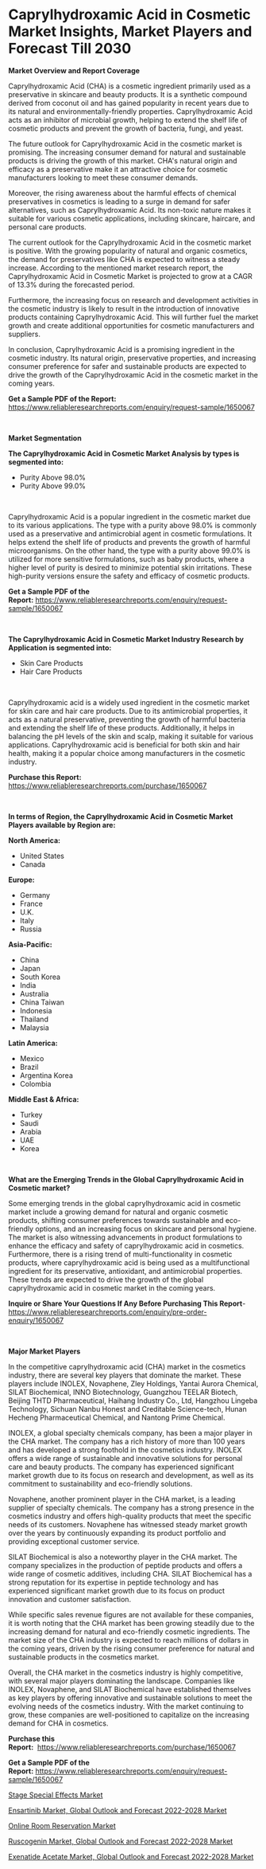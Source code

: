 <p><h1>Caprylhydroxamic Acid in Cosmetic Market Insights, Market Players and Forecast Till 2030</h1></p><p><strong>Market Overview and Report Coverage</strong></p>
<p><p>Caprylhydroxamic Acid (CHA) is a cosmetic ingredient primarily used as a preservative in skincare and beauty products. It is a synthetic compound derived from coconut oil and has gained popularity in recent years due to its natural and environmentally-friendly properties. Caprylhydroxamic Acid acts as an inhibitor of microbial growth, helping to extend the shelf life of cosmetic products and prevent the growth of bacteria, fungi, and yeast.</p><p>The future outlook for Caprylhydroxamic Acid in the cosmetic market is promising. The increasing consumer demand for natural and sustainable products is driving the growth of this market. CHA's natural origin and efficacy as a preservative make it an attractive choice for cosmetic manufacturers looking to meet these consumer demands.</p><p>Moreover, the rising awareness about the harmful effects of chemical preservatives in cosmetics is leading to a surge in demand for safer alternatives, such as Caprylhydroxamic Acid. Its non-toxic nature makes it suitable for various cosmetic applications, including skincare, haircare, and personal care products.</p><p>The current outlook for the Caprylhydroxamic Acid in the cosmetic market is positive. With the growing popularity of natural and organic cosmetics, the demand for preservatives like CHA is expected to witness a steady increase. According to the mentioned market research report, the Caprylhydroxamic Acid in Cosmetic Market is projected to grow at a CAGR of 13.3% during the forecasted period.</p><p>Furthermore, the increasing focus on research and development activities in the cosmetic industry is likely to result in the introduction of innovative products containing Caprylhydroxamic Acid. This will further fuel the market growth and create additional opportunities for cosmetic manufacturers and suppliers.</p><p>In conclusion, Caprylhydroxamic Acid is a promising ingredient in the cosmetic industry. Its natural origin, preservative properties, and increasing consumer preference for safer and sustainable products are expected to drive the growth of the Caprylhydroxamic Acid in the cosmetic market in the coming years.</p></p>
<p><strong>Get a Sample PDF of the Report:</strong> <a href="https://www.reliableresearchreports.com/enquiry/request-sample/1650067">https://www.reliableresearchreports.com/enquiry/request-sample/1650067</a></p>
<p>&nbsp;</p>
<p><strong>Market Segmentation</strong></p>
<p><strong>The Caprylhydroxamic Acid in Cosmetic Market Analysis by types is segmented into:</strong></p>
<p><ul><li>Purity Above 98.0%</li><li>Purity Above 99.0%</li></ul></p>
<p>&nbsp;</p>
<p><p>Caprylhydroxamic Acid is a popular ingredient in the cosmetic market due to its various applications. The type with a purity above 98.0% is commonly used as a preservative and antimicrobial agent in cosmetic formulations. It helps extend the shelf life of products and prevents the growth of harmful microorganisms. On the other hand, the type with a purity above 99.0% is utilized for more sensitive formulations, such as baby products, where a higher level of purity is desired to minimize potential skin irritations. These high-purity versions ensure the safety and efficacy of cosmetic products.</p></p>
<p><strong>Get a Sample PDF of the Report:</strong>&nbsp;<a href="https://www.reliableresearchreports.com/enquiry/request-sample/1650067">https://www.reliableresearchreports.com/enquiry/request-sample/1650067</a></p>
<p>&nbsp;</p>
<p><strong>The Caprylhydroxamic Acid in Cosmetic Market Industry Research by Application is segmented into:</strong></p>
<p><ul><li>Skin Care Products</li><li>Hair Care Products</li></ul></p>
<p>&nbsp;</p>
<p><p>Caprylhydroxamic acid is a widely used ingredient in the cosmetic market for skin care and hair care products. Due to its antimicrobial properties, it acts as a natural preservative, preventing the growth of harmful bacteria and extending the shelf life of these products. Additionally, it helps in balancing the pH levels of the skin and scalp, making it suitable for various applications. Caprylhydroxamic acid is beneficial for both skin and hair health, making it a popular choice among manufacturers in the cosmetic industry.</p></p>
<p><strong>Purchase this Report:</strong>&nbsp; <a href="https://www.reliableresearchreports.com/purchase/1650067">https://www.reliableresearchreports.com/purchase/1650067</a></p>
<p>&nbsp;</p>
<p><strong>In terms of Region, the Caprylhydroxamic Acid in Cosmetic Market Players available by Region are:</strong></p>
<p>
    <p> <strong> North America: </strong>
        <ul>
            <li>United States</li>
            <li>Canada</li>
        </ul>
        </p> 
    <p> <strong> Europe: </strong>
        <ul>
            <li>Germany</li>
            <li>France</li>
            <li>U.K.</li>
            <li>Italy</li>
            <li>Russia</li>
        </ul>
        </p> 
    <p> <strong> Asia-Pacific: </strong>
        <ul>
            <li>China</li>
            <li>Japan</li>
            <li>South Korea</li>
            <li>India</li>
            <li>Australia</li>
            <li>China Taiwan</li>
            <li>Indonesia</li>
            <li>Thailand</li>
            <li>Malaysia</li>
        </ul>
        </p> 
    <p> <strong> Latin America: </strong>
        <ul>
            <li>Mexico</li>
            <li>Brazil</li>
            <li>Argentina Korea</li>
            <li>Colombia</li>
        </ul>
        </p> 
    <p> <strong> Middle East & Africa: </strong>
        <ul>
            <li>Turkey</li>
            <li>Saudi</li>
            <li>Arabia</li>
            <li>UAE</li>
            <li>Korea</li>
        </ul>
    </p>
    </p>
<p>&nbsp;</p>
<p><strong>What are the Emerging Trends in the Global Caprylhydroxamic Acid in Cosmetic market?</strong></p>
<p><p>Some emerging trends in the global caprylhydroxamic acid in cosmetic market include a growing demand for natural and organic cosmetic products, shifting consumer preferences towards sustainable and eco-friendly options, and an increasing focus on skincare and personal hygiene. The market is also witnessing advancements in product formulations to enhance the efficacy and safety of caprylhydroxamic acid in cosmetics. Furthermore, there is a rising trend of multi-functionality in cosmetic products, where caprylhydroxamic acid is being used as a multifunctional ingredient for its preservative, antioxidant, and antimicrobial properties. These trends are expected to drive the growth of the global caprylhydroxamic acid in cosmetic market in the coming years.</p></p>
<p><strong>Inquire or Share Your Questions If Any Before Purchasing This Report</strong>- <a href="https://www.reliableresearchreports.com/enquiry/pre-order-enquiry/1650067">https://www.reliableresearchreports.com/enquiry/pre-order-enquiry/1650067</a></p>
<p>&nbsp;</p>
<p><strong>Major Market Players</strong></p>
<p><p>In the competitive caprylhydroxamic acid (CHA) market in the cosmetics industry, there are several key players that dominate the market. These players include INOLEX, Novaphene, Zley Holdings, Yantai Aurora Chemical, SILAT Biochemical, INNO Biotechnology, Guangzhou TEELAR Biotech, Beijing THTD Pharmaceutical, Haihang Industry Co., Ltd, Hangzhou Lingeba Technology, Sichuan Nanbu Honest and Creditable Science-tech, Hunan Hecheng Pharmaceutical Chemical, and Nantong Prime Chemical.</p><p>INOLEX, a global specialty chemicals company, has been a major player in the CHA market. The company has a rich history of more than 100 years and has developed a strong foothold in the cosmetics industry. INOLEX offers a wide range of sustainable and innovative solutions for personal care and beauty products. The company has experienced significant market growth due to its focus on research and development, as well as its commitment to sustainability and eco-friendly solutions.</p><p>Novaphene, another prominent player in the CHA market, is a leading supplier of specialty chemicals. The company has a strong presence in the cosmetics industry and offers high-quality products that meet the specific needs of its customers. Novaphene has witnessed steady market growth over the years by continuously expanding its product portfolio and providing exceptional customer service.</p><p>SILAT Biochemical is also a noteworthy player in the CHA market. The company specializes in the production of peptide products and offers a wide range of cosmetic additives, including CHA. SILAT Biochemical has a strong reputation for its expertise in peptide technology and has experienced significant market growth due to its focus on product innovation and customer satisfaction.</p><p>While specific sales revenue figures are not available for these companies, it is worth noting that the CHA market has been growing steadily due to the increasing demand for natural and eco-friendly cosmetic ingredients. The market size of the CHA industry is expected to reach millions of dollars in the coming years, driven by the rising consumer preference for natural and sustainable products in the cosmetics market.</p><p>Overall, the CHA market in the cosmetics industry is highly competitive, with several major players dominating the landscape. Companies like INOLEX, Novaphene, and SILAT Biochemical have established themselves as key players by offering innovative and sustainable solutions to meet the evolving needs of the cosmetics industry. With the market continuing to grow, these companies are well-positioned to capitalize on the increasing demand for CHA in cosmetics.</p></p>
<p><strong>Purchase this Report:</strong>&nbsp;&nbsp;<a href="https://www.reliableresearchreports.com/purchase/1650067">https://www.reliableresearchreports.com/purchase/1650067</a></p>
<p></p>
<p><strong>Get a Sample PDF of the Report:</strong>&nbsp;<a href="https://www.reliableresearchreports.com/enquiry/request-sample/1650067">https://www.reliableresearchreports.com/enquiry/request-sample/1650067</a></p>
<p><p><a href="https://medium.com/@dennismurphy47/stage-special-effects-market-analysis-its-cagr-market-segmentation-and-global-industry-overview-c5c3936384f8">Stage Special Effects Market</a></p><p><a href="https://www.linkedin.com/pulse/ensartinib-market-global-outlook-forecast-2022-2028/">Ensartinib Market, Global Outlook and Forecast 2022-2028 Market</a></p><p><a href="https://medium.com/@irwingibson727/online-room-reservation-market-insights-into-market-cagr-market-trends-and-growth-strategies-76e3032b70d8">Online Room Reservation Market</a></p><p><a href="https://www.linkedin.com/pulse/ruscogenin-market-global-outlook-forecast-2022-2028-challenges/">Ruscogenin Market, Global Outlook and Forecast 2022-2028 Market</a></p><p><a href="https://www.linkedin.com/pulse/exenatide-acetate-market-global-outlook-forecast-2022-2028/">Exenatide Acetate Market, Global Outlook and Forecast 2022-2028 Market</a></p></p>